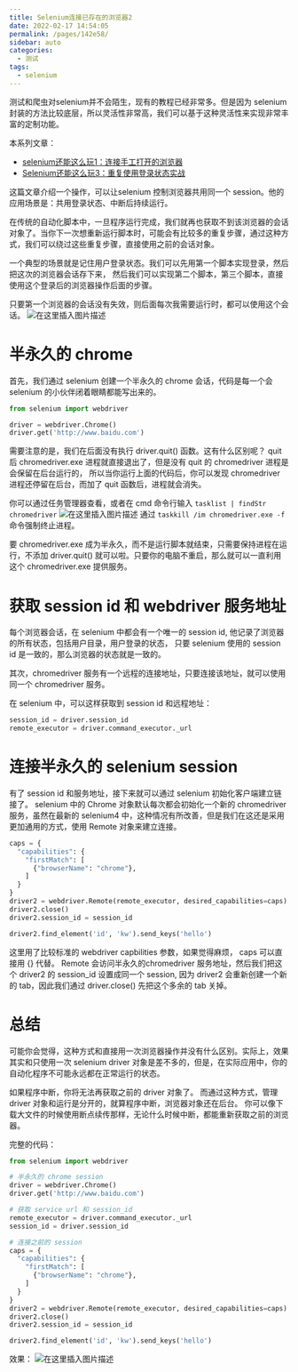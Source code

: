 ```yaml
---
title: Selenium连接已存在的浏览器2
date: 2022-02-17 14:54:05
permalink: /pages/142e58/
sidebar: auto
categories:
  - 测试
tags:
  - selenium
---
```

测试和爬虫对selenium并不会陌生，现有的教程已经非常多。但是因为 selenium 封装的方法比较底层，所以灵活性非常高，我们可以基于这种灵活性来实现非常丰富的定制功能。

本系列文章：

- [selenium还能这么玩1：连接手工打开的浏览器](https://blog.csdn.net/looker53/article/details/122951590)
- [Selenium还能这么玩3：重复使用登录状态实战](https://blog.csdn.net/looker53/article/details/122967340)


这篇文章介绍一个操作，可以让selenium 控制浏览器共用同一个 session。他的应用场景是：共用登录状态、中断后持续运行。 

在传统的自动化脚本中，一旦程序运行完成，我们就再也获取不到该浏览器的会话对象了。当你下一次想重新运行脚本时，可能会有比较多的重复步骤，通过这种方式，我们可以绕过这些重复步骤，直接使用之前的会话对象。

一个典型的场景就是记住用户登录状态。我们可以先用第一个脚本实现登录，然后把这次的浏览器会话存下来， 然后我们可以实现第二个脚本，第三个脚本，直接使用这个登录后的浏览器操作后面的步骤。  

只要第一个浏览器的会话没有失效，则后面每次我需要运行时，都可以使用这个会话。
![在这里插入图片描述](https://img-blog.csdnimg.cn/f98f4a150fd447d395a238033a7a66b7.png)

# 半永久的 chrome

首先，我们通过 selenium 创建一个半永久的 chrome 会话，代码是每一个会 selenium 的小伙伴闭着眼睛都能写出来的。

```python
from selenium import webdriver

driver = webdriver.Chrome()
driver.get('http://www.baidu.com')
```

需要注意的是，我们在后面没有执行 driver.quit() 函数。这有什么区别呢？ quit 后 chromedriver.exe 进程就直接退出了，但是没有 quit 的 chromedriver 进程是会保留在后台运行的， 所以当你运行上面的代码后，你可以发现 chromedriver 进程还停留在后台，而加了 quit 函数后，进程就会消失。

你可以通过任务管理器查看，或者在 cmd 命令行输入 `tasklist | findStr chromedriver`
![在这里插入图片描述](https://img-blog.csdnimg.cn/da1237516b784042ba67168c8146f926.png)
通过 `taskkill /im chromedriver.exe -f` 命令强制终止进程。

要 chromedriver.exe 成为半永久，而不是运行脚本就结束，只需要保持进程在运行，不添加 driver.quit() 就可以啦。只要你的电脑不重启，那么就可以一直利用这个 chromedriver.exe 提供服务。

# 获取 session id 和 webdriver 服务地址

每个浏览器会话，在 selenium 中都会有一个唯一的 session id, 他记录了浏览器的所有状态，包括用户目录，用户登录的状态， 只要 selenium 使用的 session id 是一致的，那么浏览器的状态就是一致的。

其次，chromedriver 服务有一个远程的连接地址，只要连接该地址，就可以使用同一个 chromedriver 服务。

在 selenium 中，可以这样获取到 session id 和远程地址：

```python
session_id = driver.session_id
remote_executor = driver.command_executor._url
```


# 连接半永久的 selenium session

有了 session id 和服务地址，接下来就可以通过 selenium 初始化客户端建立链接了。 selenium 中的 Chrome 对象默认每次都会初始化一个新的 chromedriver 服务，虽然在最新的 selenium4 中，这种情况有所改善，但是我们在这还是采用更加通用的方式，使用 Remote 对象来建立连接。

```python
caps = {
  "capabilities": {
    "firstMatch": [
      {"browserName": "chrome"},
    ]
  }
}
driver2 = webdriver.Remote(remote_executor, desired_capabilities=caps)
driver2.close()
driver2.session_id = session_id

driver2.find_element('id', 'kw').send_keys('hello')
```

这里用了比较标准的 webdriver capbilities 参数，如果觉得麻烦， caps 可以直接用 {} 代替。 Remote 会访问半永久的chromedriver 服务地址，然后我们把这个 driver2 的 session_id 设置成同一个 session,  因为 driver2 会重新创建一个新的 tab，因此我们通过 driver.close() 先把这个多余的 tab 关掉。



# 总结

可能你会觉得，这种方式和直接用一次浏览器操作并没有什么区别。实际上，效果其实和只使用一次 selenium driver 对象是差不多的，但是，在实际应用中，你的自动化程序不可能永远都在正常运行的状态。

如果程序中断，你将无法再获取之前的 driver 对象了。 而通过这种方式，管理 driver 对象和运行是分开的，就算程序中断，浏览器对象还在后台。  你可以像下载大文件的时候使用断点续传那样，无论什么时候中断，都能重新获取之前的浏览器。


完整的代码：

```python
from selenium import webdriver

# 半永久的 chrome session
driver = webdriver.Chrome()
driver.get('http://www.baidu.com')

# 获取 service url 和 session_id
remote_executor = driver.command_executor._url
session_id = driver.session_id

# 连接之前的 session
caps = {
  "capabilities": {
    "firstMatch": [
      {"browserName": "chrome"},
    ]
  }
}
driver2 = webdriver.Remote(remote_executor, desired_capabilities=caps)
driver2.close()
driver2.session_id = session_id

driver2.find_element('id', 'kw').send_keys('hello')
```

效果：
![在这里插入图片描述](https://img-blog.csdnimg.cn/28ef3412dad4495c8c4f815f43807cb5.gif)
